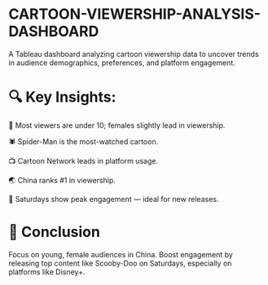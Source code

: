 # CARTOON-VIEWERSHIP-ANALYSIS-DASHBOARD
  A Tableau dashboard analyzing cartoon viewership data to uncover trends in audience demographics, preferences, and platform engagement.

# 🔍 Key Insights:
👧 Most viewers are under 10; females slightly lead in viewership.

🕷️ Spider-Man is the most-watched cartoon.

📺 Cartoon Network leads in platform usage.

🌏 China ranks #1 in viewership.

📅 Saturdays show peak engagement — ideal for new releases.

# 📌 Conclusion
  Focus on young, female audiences in China. Boost engagement by releasing top content like Scooby-Doo on Saturdays, especially on platforms like Disney+.
